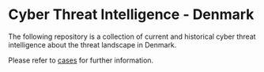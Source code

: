 # Cyber Threat Intelligence - Denmark
The following repository is a collection of current and historical cyber threat intelligence about the threat landscape in Denmark.  

Please refer to [cases](cases.md) for further information.  
